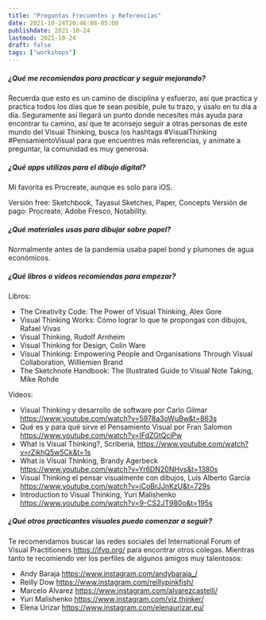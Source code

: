 ```yaml
---
title: "Preguntas Frecuentes y Referencias"
date: 2021-10-24T20:46:08-05:00
publishdate: 2021-10-24
lastmod: 2021-10-24
draft: false
tags: ["workshops"]
---
```


##### ¿Qué me recomiendas para practicar y seguir mejorando?

Recuerda que esto es un camino de disciplina y esfuerzo, así que practica y practica todos los días que te sean posible, pule tu trazo, y úsalo en tu día a día. Seguramente así llegará un punto donde necesites más ayuda para encontrar tu camino, así que te aconsejo seguir a otras personas de este mundo del Visual Thinking, busca los hashtags #VisualThinking #PensamientoVisual para que encuentres más referencias, y anímate a preguntar, la comunidad es muy generosa.

##### ¿Qué apps utilizas para el dibujo digital?

Mi favorita es Procreate, aunque es solo para iOS.

Versión free: Sketchbook, Tayasui Sketches, Paper, Concepts
Versión de pago: Procreate, Adobe Fresco, Notability.

##### ¿Qué materiales usas para dibujar sobre papel?

Normalmente antes de la pandemia usaba papel bond y plumones de agua económicos.

##### ¿Qué libros o videos recomiendas para empezar?

Libros:
- The Creativity Code: The Power of Visual Thinking, Alex Gore
- Visual Thinking Works: Cómo lograr lo que te propongas con dibujos, Rafael Vivas
- Visual Thinking, Rudolf Arnheim
- Visual Thinking for Design, Colin Ware
- Visual Thinking: Empowering People and Organisations Through Visual Collaboration, Williemien Brand
- The Sketchnote Handbook: The Illustrated Guide to Visual Note Taking, Mike Rohde

Videos:
- Visual Thinking y desarrollo de software por Carlo Gilmar https://www.youtube.com/watch?v=5978a3oWuBw&t=863s
- Qué es y para qué sirve el Pensamiento Visual por Fran Salomon https://www.youtube.com/watch?v=IFdZGtQcjPw
- What is Visual Thinking?, Scriberia, https://www.youtube.com/watch?v=rZikhQ5w5Ck&t=1s
- What is Visual Thinking, Brandy Agerbeck https://www.youtube.com/watch?v=Yr6DN20NHvs&t=1380s
- Visual Thinking el pensar visualmente con dibujos, Luis Alberto Garcia https://www.youtube.com/watch?v=iCoBrJJnKzU&t=729s
- Introduction to Visual Thinking, Yuri Malishenko https://www.youtube.com/watch?v=9-CS2JT980o&t=195s


##### ¿Qué otros practicantes visuales puedo comenzar a seguir?

Te recomendamos buscar las redes sociales del International Forum of Visual Practitioners https://ifvp.org/ para encontrar otros colegas. Mientras tanto te recomiendo ver los perfiles de algunos amigos muy talentosos:

- Andy Baraja https://www.instagram.com/andybaraja_/
- Reilly Dow https://www.instagram.com/reillypinkfish/
- Marcelo Alvarez https://www.instagram.com/alvarezcastelli/
- Yuri Malishenko https://www.instagram.com/viz.thinker/
- Elena Urizar https://www.instagram.com/elenaurizar.eu/

